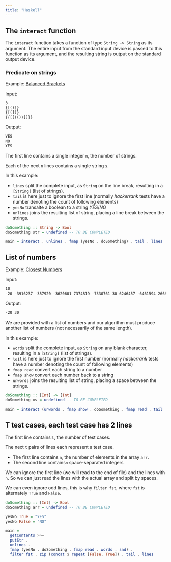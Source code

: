 ```yaml
---
title: "Haskell"
---
```


## The `interact` function

The `interact` function takes a function of type `String -> String` as its argument.
The entire input from the standard input device is passed to this function as
its argument, and the resulting string is output on the standard output device.

### Predicate on strings

Example: [Balanced Brackets](/challenges/balanced-brackets)

Input:

```txt
3
{[()]}
{[(])}
{{[[(())]]}}
```

Output:

```txt
YES
NO
YES
```

The first line contains a single integer `n`, the number of strings.

Each of the next `n` lines contains a single string `s`.

In this example:

 - `lines` split the complete input, as `String` on the line break, resulting in
     a `[String]` (list of strings).
 - `tail` is here just to ignore the first line (normally *hackerrank* tests have
    a number denoting the count of following elements)
 - `yesNo` transalte a boolean to a string *YES*/*NO*
 - `unlines` joins the resulting list of string, placing a line break between
   the strings.

```haskell
doSomething :: String -> Bool
doSomething str = undefined -- TO BE COMPLETED

main = interact . unlines . fmap (yesNo . doSomething) . tail . lines
```

## List of numbers

Example: [Closest Numbers](/challenges/closest-numbers)

Input:

```txt
10
-20 -3916237 -357920 -3620601 7374819 -7330761 30 6246457 -6461594 266854
```
Output:

```txt
-20 30
```

We are provided with a list of numbers and our algorithm must produce another
list of numbers (not necessarily of the same length).

In this example:

 - `words` split the complete input, as `String` on any blank character, resulting in
     a `[String]` (list of strings).
 - `tail` is here just to ignore the first number (normally *hackerrank* tests have
    a number denoting the count of following elements)
 - `fmap read` convert each string to a number
 - `fmap show` convert each number back to a string
 - `unwords` joins the resulting list of string, placing a space between
   the strings.

```haskell
doSomething :: [Int] -> [Int]
doSomething xs = undefined -- TO BE COMPLETED

main = interact (unwords . fmap show . doSomething . fmap read . tail . words)
```

## T test cases, each test case has 2 lines

The first line contains `t`, the number of test cases.

The next `t` pairs of lines each represent a test case.

 - The first line contains `n`, the number of elements in the array `arr`.
 - The second line contains`n` space-separated integers

We can ignore the first line (we will read to the end of file) and the lines
with `n`. So we can just read the lines with the actual array and split by spaces.

We can even ignore odd lines, this is why `filter fst`, where `fst` is
alternately `True` and `False`.

```haskell
doSomething :: [Int] -> Bool
doSomething arr = undefined -- TO BE COMPLETED

yesNo True = "YES"
yesNo False = "NO"

main =
  getContents >>=
  putStr .
  unlines .
  fmap (yesNo . doSomething . fmap read . words . snd) .
  filter fst . zip (concat $ repeat [False, True]) . tail . lines
```
